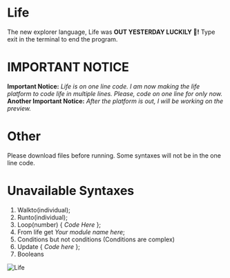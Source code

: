 # Life
The new explorer language, Life was **OUT YESTERDAY LUCKILY 🥳!** Type exit in the terminal to end the program.                    
  

# IMPORTANT NOTICE
**Important Notice:** _Life is on one line code. I am now making the life platform to code life in multiple lines. Please, code on one line for only now._
**Another Important Notice:** _After the platform is out, I will be working on the preview._

# Other
Please download files before running. Some syntaxes will not be in the one line code.

# Unavailable Syntaxes
1. Walkto(individual);
2. Runto(individual);
3. Loop(number) { _Code Here_ };
4. From life get _Your module name here_;
5. Conditions but not conditions (Conditions are complex)
6. Update { _Code here_ };
7. Booleans

![Life](https://github.com/Aarooshsaifanboy322/Life.github.io/assets/164038746/4e81d9a4-9313-4836-b158-b9eaa1ec7f51)
